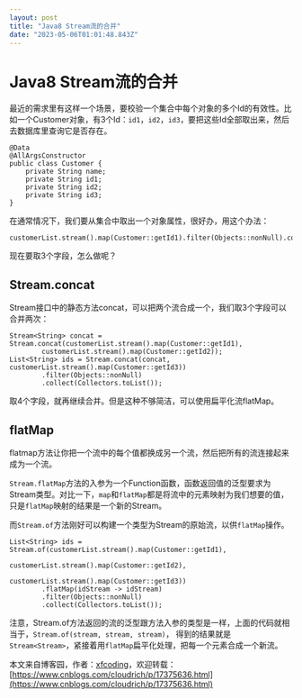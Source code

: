 ```yaml
---
layout: post
title: "Java8 Stream流的合并"
date: "2023-05-06T01:01:48.843Z"
---
```

Java8 Stream流的合并
================

最近的需求里有这样一个场景，要校验一个集合中每个对象的多个Id的有效性。比如一个Customer对象，有3个Id：`id1`，`id2`，`id3`，要把这些Id全部取出来，然后去数据库里查询它是否存在。

    @Data
    @AllArgsConstructor
    public class Customer {
        private String name;
        private String id1;
        private String id2;
        private String id3;
    }
    

在通常情况下，我们要从集合中取出一个对象属性，很好办，用这个办法：

    customerList.stream().map(Customer::getId1).filter(Objects::nonNull).collect(Collectors.toList())
    

现在要取3个字段，怎么做呢？

Stream.concat
-------------

Stream接口中的静态方法concat，可以把两个流合成一个，我们取3个字段可以合并两次：

    Stream<String> concat = Stream.concat(customerList.stream().map(Customer::getId1),
    		customerList.stream().map(Customer::getId2));
    List<String> ids = Stream.concat(concat, customerList.stream().map(Customer::getId3))
            .filter(Objects::nonNull)
            .collect(Collectors.toList());
    

取4个字段，就再继续合并。但是这种不够简洁，可以使用扁平化流flatMap。

flatMap
-------

flatmap方法让你把一个流中的每个值都换成另一个流，然后把所有的流连接起来成为一个流。

`Stream.flatMap`方法的入参为一个Function函数，函数返回值的泛型要求为Stream类型。对比一下，`map`和`flatMap`都是将流中的元素映射为我们想要的值，只是`flatMap`映射的结果是一个新的Stream。

而`Stream.of`方法刚好可以构建一个类型为Stream的原始流，以供`flatMap`操作。

    List<String> ids = Stream.of(customerList.stream().map(Customer::getId1),
                                 customerList.stream().map(Customer::getId2),
                                 customerList.stream().map(Customer::getId3))
            .flatMap(idStream -> idStream)
            .filter(Objects::nonNull)
            .collect(Collectors.toList());
    

注意，Stream.of方法返回的流的泛型跟方法入参的类型是一样，上面的代码就相当于，`Stream.of(stream, stream, stream)`， 得到的结果就是`Stream<Stream>`，紧接着用`flatMap`扁平化处理，把每一个元素合成一个新流。

本文来自博客园，作者：[xfcoding](https://www.cnblogs.com/cloudrich/)，欢迎转载：[https://www.cnblogs.com/cloudrich/p/17375636.html](https://www.cnblogs.com/cloudrich/p/17375636.html)